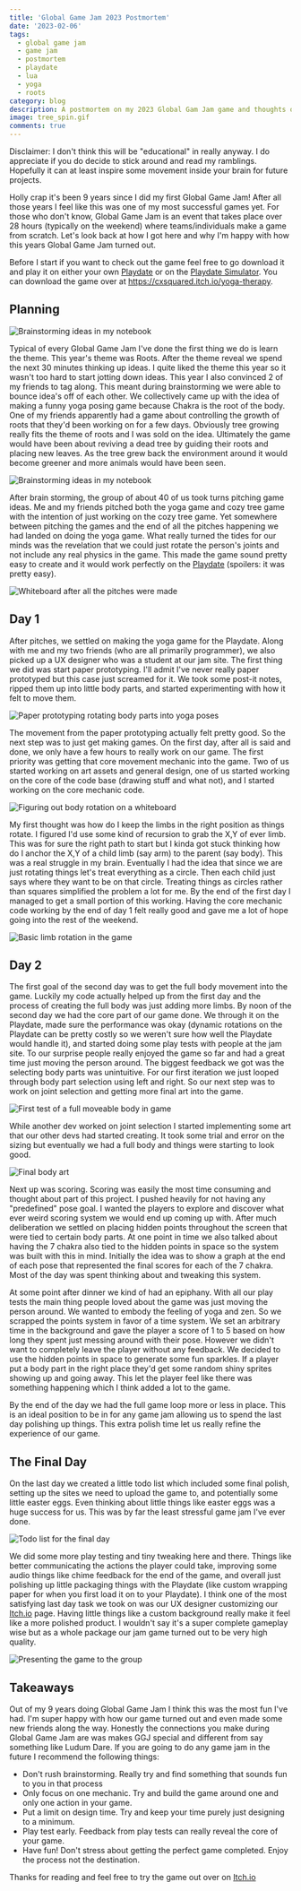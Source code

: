 ```yaml
---
title: 'Global Game Jam 2023 Postmortem'
date: '2023-02-06'
tags: 
  - global game jam
  - game jam
  - postmortem
  - playdate
  - lua
  - yoga
  - roots
category: blog
description: A postmortem on my 2023 Global Gam Jam game and thoughts on how great it went.
image: tree_spin.gif
comments: true
---
```


Disclaimer: I don't think this will be "educational" in really anyway. I do appreciate if you do decide to stick around and read my ramblings. Hopefully it can at least inspire some movement inside your brain for future projects.

Holly crap it's been 9 years since I did my first Global Game Jam! After all those years I feel like this was one of my most successful games yet. For those who don't know, Global Game Jam is an event that takes place over 28 hours (typically on the weekend) where teams/individuals make a game from scratch. Let's look back at how I got here and why I'm happy with how this years Global Game Jam turned out.

Before I start if you want to check out the game feel free to go download it and play it on either your own [Playdate](https://play.date/) or on the [Playdate Simulator](https://play.date/dev/). You can download the game over at <https://cxsquared.itch.io/yoga-therapy>.

## Planning

![Brainstorming ideas in my notebook](brainstorming.jpg)

Typical of every Global Game Jam I've done the first thing we do is learn the theme. This year's theme was Roots. After the theme reveal we spend the next 30 minutes thinking up ideas. I quite liked the theme this year so it wasn't too hard to start jotting down ideas. This year I also convinced 2 of my friends to tag along. This meant during brainstorming we were able to bounce idea's off of each other. We collectively came up with the idea of making a funny yoga posing game because Chakra is the root of the body. One of my friends apparently had a game about controlling the growth of roots that they'd been working on for a few days. Obviously tree growing really fits the theme of roots and I was sold on the idea. Ultimately the game would have been about reviving a dead tree by guiding their roots and placing new leaves. As the tree grew back the environment around it would become greener and more animals would have been seen.

![Brainstorming ideas in my notebook](brainstorming_02.jpg)

After brain storming, the group of about 40 of us took turns pitching game ideas. Me and my friends pitched both the yoga game and cozy tree game with the intention of just working on the cozy tree game. Yet somewhere between pitching the games and the end of all the pitches happening we had landed on doing the yoga game. What really turned the tides for our minds was the revelation that we could just rotate the person's joints and not include any real physics in the game. This made the game sound pretty easy to create and it would work perfectly on the [Playdate](https://play.date/) (spoilers: it was pretty easy).

![Whiteboard after all the pitches were made](pitches.jpg)

## Day 1

After pitches, we settled on making the yoga game for the Playdate. Along with me and my two friends (who are all primarily programmer), we also picked up a UX designer who was a student at our jam site. The first thing we did was start paper prototyping. I'll admit I've never really paper prototyped but this case just screamed for it. We took some post-it notes, ripped them up into little body parts, and started experimenting with how it felt to move them.

![Paper prototyping rotating body parts into yoga poses](paper_prototype.jpg)

The movement from the paper prototyping actually felt pretty good. So the next step was to just get making games. On the first day, after all is said and done, we only have a few hours to really work on our game. The first priority was getting that core movement mechanic into the game. Two of us started working on art assets and general design, one of us started working on the core of the code base (drawing stuff and what not), and I started working on the core mechanic code.

![Figuring out body rotation on a whiteboard](ideas_01.jpg)

My first thought was how do I keep the limbs in the right position as things rotate. I figured I'd use some kind of recursion to grab the X,Y of ever limb. This was for sure the right path to start but I kinda got stuck thinking how do I anchor the X,Y of a child limb (say arm) to the parent (say body). This was a real struggle in my brain. Eventually I had the idea that since we are just rotating things let's treat everything as a circle. Then each child just says where they want to be on that circle. Treating things as circles rather than squares simplified the problem a lot for me. By the end of the first day I managed to get a small portion of this working. Having the core mechanic code working by the end of day 1 felt really good and gave me a lot of hope going into the rest of the weekend.

![Basic limb rotation in the game](first_play.gif)

## Day 2

The first goal of the second day was to get the full body movement into the game. Luckily my code actually helped up from the first day and the process of creating the full body was just adding more limbs. By noon of the second day we had the core part of our game done. We through it on the Playdate, made sure the performance was okay (dynamic rotations on the Playdate can be pretty costly so we weren't sure how well the Playdate would handle it), and started doing some play tests with people at the jam site. To our surprise people really enjoyed the game so far and had a great time just moving the person around. The biggest feedback we got was the selecting body parts was unintuitive. For our first iteration we just looped through body part selection using left and right. So our next step was to work on joint selection and getting more final art into the game.

![First test of a full moveable body in game](full_body.gif)

While another dev worked on joint selection I started implementing some art that our other devs had started creating. It took some trial and error on the sizing but eventually we had a full body and things were starting to look good.

![Final body art](art_01.gif)

Next up was scoring. Scoring was easily the most time consuming and thought about part of this project. I pushed heavily for not having any "predefined" pose goal. I wanted the players to explore and discover what ever weird scoring system we would end up coming up with. After much deliberation we settled on placing hidden points throughout the screen that were tied to certain body parts. At one point in time we also talked about having the 7 chakra also tied to the hidden points in space so the system was built with this in mind. Initially the idea was to show a graph at the end of each pose that represented the final scores for each of the 7 chakra. Most of the day was spent thinking about and tweaking this system.

At some point after dinner we kind of had an epiphany. With all our play tests the main thing people loved about the game was just moving the person around. We wanted to embody the feeling of yoga and zen. So we scrapped the points system in favor of a time system. We set an arbitrary time in the background and gave the player a score of 1 to 5 based on how long they spent just messing around with their pose. However we didn't want to completely leave the player without any feedback. We decided to use the hidden points in space to generate some fun sparkles. If a player put a body part in the right place they'd get some random shiny sprites showing up and going away. This let the player feel like there was something happening which I think added a lot to the game.

By the end of the day we had the full game loop more or less in place. This is an ideal position to be in for any game jam allowing us to spend the last day polishing up things. This extra polish time let us really refine the experience of our game.

## The Final Day

On the last day we created a little todo list which included some final polish, setting up the sites we need to upload the game to, and potentially some little easter eggs. Even thinking about little things like easter eggs was a huge success for us. This was by far the least stressful game jam I've ever done.

![Todo list for the final day](todo.jpg)

We did some more play testing and tiny tweaking here and there. Things like better communicating the actions the player could take, improving some audio things like chime feedback for the end of the game, and overall just polishing up little packaging things with the Playdate (like custom wrapping paper for when you first load it on to your Playdate). I think one of the most satisfying last day task we took on was our UX designer customizing our [Itch.io](https://cxsquared.itch.io/yoga-therapy) page. Having little things like a custom background really make it feel like a more polished product. I wouldn't say it's a super complete gameplay wise but as a whole package our jam game turned out to be very high quality.

![Presenting the game to the group](presentation.jpg)

## Takeaways

Out of my 9 years doing Global Game Jam I think this was the most fun I've had. I'm super happy with how our game turned out and even made some new friends along the way. Honestly the connections you make during Global Game Jam are was makes GGJ special and different from say something like Ludum Dare. If you are going to do any game jam in the future I recommend the following things:

* Don't rush brainstorming. Really try and find something that sounds fun to you in that process
* Only focus on one mechanic. Try and build the game around one and only one action in your game.
* Put a limit on design time. Try and keep your time purely just designing to a minimum.
* Play test early. Feedback from play tests can really reveal the core of your game.
* Have fun! Don't stress about getting the perfect game completed. Enjoy the process not the destination.

Thanks for reading and feel free to try the game out over on [Itch.io](https://cxsquared.itch.io/yoga-therapy)
